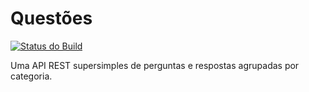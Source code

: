 Questões
========

[![Status do Build](https://travis-ci.org/andref/questoes.svg?branch=master)](https://travis-ci.org/andref/questoes)

Uma API REST supersimples de perguntas e respostas agrupadas por categoria.

